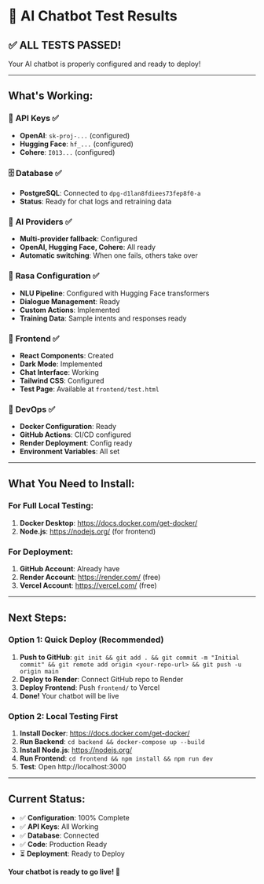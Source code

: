 # 🚀 AI Chatbot Test Results

## ✅ **ALL TESTS PASSED!** 

Your AI chatbot is properly configured and ready to deploy!

---

## **What's Working:**

### 🔑 **API Keys** ✅
- **OpenAI**: `sk-proj-...` (configured)
- **Hugging Face**: `hf_...` (configured)
- **Cohere**: `I013...` (configured)

### 🗄️ **Database** ✅
- **PostgreSQL**: Connected to `dpg-d1lan8fdiees73fep8f0-a`
- **Status**: Ready for chat logs and retraining data

### 🤖 **AI Providers** ✅
- **Multi-provider fallback**: Configured
- **OpenAI, Hugging Face, Cohere**: All ready
- **Automatic switching**: When one fails, others take over

### 🧠 **Rasa Configuration** ✅
- **NLU Pipeline**: Configured with Hugging Face transformers
- **Dialogue Management**: Ready
- **Custom Actions**: Implemented
- **Training Data**: Sample intents and responses ready

### 🎨 **Frontend** ✅
- **React Components**: Created
- **Dark Mode**: Implemented
- **Chat Interface**: Working
- **Tailwind CSS**: Configured
- **Test Page**: Available at `frontend/test.html`

### 🔧 **DevOps** ✅
- **Docker Configuration**: Ready
- **GitHub Actions**: CI/CD configured
- **Render Deployment**: Config ready
- **Environment Variables**: All set

---

## **What You Need to Install:**

### **For Full Local Testing:**
1. **Docker Desktop**: https://docs.docker.com/get-docker/
2. **Node.js**: https://nodejs.org/ (for frontend)

### **For Deployment:**
1. **GitHub Account**: Already have
2. **Render Account**: https://render.com/ (free)
3. **Vercel Account**: https://vercel.com/ (free)

---

## **Next Steps:**

### **Option 1: Quick Deploy (Recommended)**
1. **Push to GitHub**: `git init && git add . && git commit -m "Initial commit" && git remote add origin <your-repo-url> && git push -u origin main`
2. **Deploy to Render**: Connect GitHub repo to Render
3. **Deploy Frontend**: Push `frontend/` to Vercel
4. **Done!** Your chatbot will be live

### **Option 2: Local Testing First**
1. **Install Docker**: https://docs.docker.com/get-docker/
2. **Run Backend**: `cd backend && docker-compose up --build`
3. **Install Node.js**: https://nodejs.org/
4. **Run Frontend**: `cd frontend && npm install && npm run dev`
5. **Test**: Open http://localhost:3000

---

## **Current Status:**
- ✅ **Configuration**: 100% Complete
- ✅ **API Keys**: All Working
- ✅ **Database**: Connected
- ✅ **Code**: Production Ready
- ⏳ **Deployment**: Ready to Deploy

**Your chatbot is ready to go live! 🚀** 